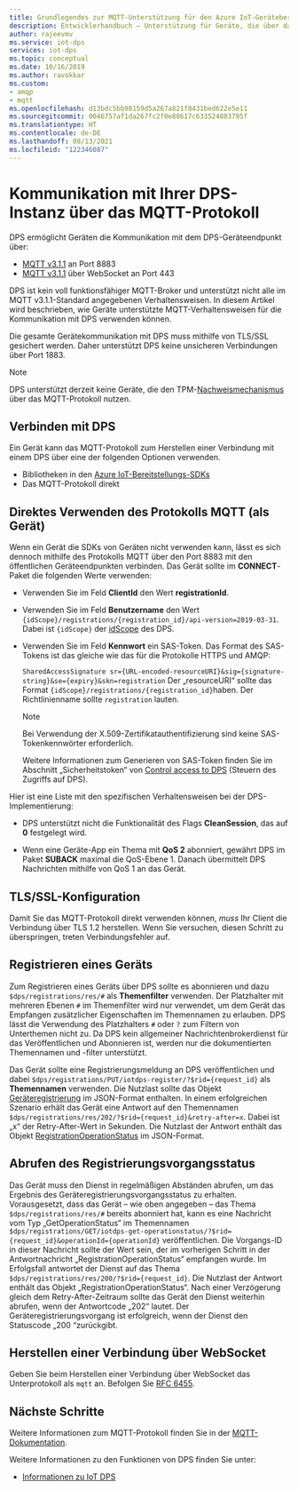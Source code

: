 ```yaml
---
title: Grundlegendes zur MQTT-Unterstützung für den Azure IoT-Gerätebereitstellungsdienst | Microsoft-Dokumentation
description: Entwicklerhandbuch – Unterstützung für Geräte, die über das MQTT-Protokoll eine Verbindung mit dem geräteseitigen Endpunkt des Azure IoT-Gerätebereitstellungsdiensts (Device Provisioning Service, DPS) herstellen.
author: rajeevmv
ms.service: iot-dps
services: iot-dps
ms.topic: conceptual
ms.date: 10/16/2019
ms.author: ravokkar
ms.custom:
- amqp
- mqtt
ms.openlocfilehash: d13bdc5bb98159d5a267a821f0431bed622e5e11
ms.sourcegitcommit: 0046757af1da267fc2f0e88617c633524883795f
ms.translationtype: HT
ms.contentlocale: de-DE
ms.lasthandoff: 08/13/2021
ms.locfileid: "122346087"
---
```

# <a name="communicate-with-your-dps-using-the-mqtt-protocol"></a>Kommunikation mit Ihrer DPS-Instanz über das MQTT-Protokoll

DPS ermöglicht Geräten die Kommunikation mit dem DPS-Geräteendpunkt über:

* [MQTT v3.1.1](https://mqtt.org/) an Port 8883
* [MQTT v3.1.1](http://docs.oasis-open.org/mqtt/mqtt/v3.1.1/os/mqtt-v3.1.1-os.html#_Toc398718127) über WebSocket an Port 443

DPS ist kein voll funktionsfähiger MQTT-Broker und unterstützt nicht alle im MQTT v3.1.1-Standard angegebenen Verhaltensweisen. In diesem Artikel wird beschrieben, wie Geräte unterstützte MQTT-Verhaltensweisen für die Kommunikation mit DPS verwenden können.

Die gesamte Gerätekommunikation mit DPS muss mithilfe von TLS/SSL gesichert werden. Daher unterstützt DPS keine unsicheren Verbindungen über Port 1883.

 > [!NOTE] 
 > DPS unterstützt derzeit keine Geräte, die den TPM-[Nachweismechanismus](./concepts-service.md#attestation-mechanism) über das MQTT-Protokoll nutzen.

## <a name="connecting-to-dps"></a>Verbinden mit DPS

Ein Gerät kann das MQTT-Protokoll zum Herstellen einer Verbindung mit einem DPS über eine der folgenden Optionen verwenden.

* Bibliotheken in den [Azure IoT-Bereitstellungs-SDKs](../iot-hub/iot-hub-devguide-sdks.md#microsoft-azure-provisioning-sdks)
* Das MQTT-Protokoll direkt

## <a name="using-the-mqtt-protocol-directly-as-a-device"></a>Direktes Verwenden des Protokolls MQTT (als Gerät)

Wenn ein Gerät die SDKs von Geräten nicht verwenden kann, lässt es sich dennoch mithilfe des Protokolls MQTT über den Port 8883 mit den öffentlichen Geräteendpunkten verbinden. Das Gerät sollte im **CONNECT**-Paket die folgenden Werte verwenden:

* Verwenden Sie im Feld **ClientId** den Wert **registrationId**.

* Verwenden Sie im Feld **Benutzername** den Wert `{idScope}/registrations/{registration_id}/api-version=2019-03-31`. Dabei ist `{idScope}` der [idScope](./concepts-service.md#id-scope) des DPS.

* Verwenden Sie im Feld **Kennwort** ein SAS-Token. Das Format des SAS-Tokens ist das gleiche wie das für die Protokolle HTTPS und AMQP:

  `SharedAccessSignature sr={URL-encoded-resourceURI}&sig={signature-string}&se={expiry}&skn=registration` Der „resourceURI“ sollte das Format `{idScope}/registrations/{registration_id}`haben. Der Richtlinienname sollte `registration` lauten.

  > [!NOTE]
  > Bei Verwendung der X.509-Zertifikatauthentifizierung sind keine SAS-Tokenkennwörter erforderlich.

  Weitere Informationen zum Generieren von SAS-Token finden Sie im Abschnitt „Sicherheitstoken“ von [Control access to DPS](how-to-control-access.md#security-tokens) (Steuern des Zugriffs auf DPS).

Hier ist eine Liste mit den spezifischen Verhaltensweisen bei der DPS-Implementierung:

 * DPS unterstützt nicht die Funktionalität des Flags **CleanSession**, das auf **0** festgelegt wird.

 * Wenn eine Geräte-App ein Thema mit **QoS 2** abonniert, gewährt DPS im Paket **SUBACK** maximal die QoS-Ebene 1. Danach übermittelt DPS Nachrichten mithilfe von QoS 1 an das Gerät.

## <a name="tlsssl-configuration"></a>TLS/SSL-Konfiguration

Damit Sie das MQTT-Protokoll direkt verwenden können, *muss* Ihr Client die Verbindung über TLS 1.2 herstellen. Wenn Sie versuchen, diesen Schritt zu überspringen, treten Verbindungsfehler auf.


## <a name="registering-a-device"></a>Registrieren eines Geräts

Zum Registrieren eines Geräts über DPS sollte es abonnieren und dazu `$dps/registrations/res/#` als **Themenfilter** verwenden. Der Platzhalter mit mehreren Ebenen `#` im Themenfilter wird nur verwendet, um dem Gerät das Empfangen zusätzlicher Eigenschaften im Themennamen zu erlauben. DPS lässt die Verwendung des Platzhalters `#` oder `?` zum Filtern von Unterthemen nicht zu. Da DPS kein allgemeiner Nachrichtenbrokerdienst für das Veröffentlichen und Abonnieren ist, werden nur die dokumentierten Themennamen und -filter unterstützt.

Das Gerät sollte eine Registrierungsmeldung an DPS veröffentlichen und dabei `$dps/registrations/PUT/iotdps-register/?$rid={request_id}` als **Themennamen** verwenden. Die Nutzlast sollte das Objekt [Geräteregistrierung](/rest/api/iot-dps/device/runtime-registration/register-device) im JSON-Format enthalten.
In einem erfolgreichen Szenario erhält das Gerät eine Antwort auf den Themennamen `$dps/registrations/res/202/?$rid={request_id}&retry-after=x`. Dabei ist „x“ der Retry-After-Wert in Sekunden. Die Nutzlast der Antwort enthält das Objekt [RegistrationOperationStatus](/rest/api/iot-dps/device/runtime-registration/register-device#registrationoperationstatus) im JSON-Format.

## <a name="polling-for-registration-operation-status"></a>Abrufen des Registrierungsvorgangsstatus

Das Gerät muss den Dienst in regelmäßigen Abständen abrufen, um das Ergebnis des Geräteregistrierungsvorgangsstatus zu erhalten. Vorausgesetzt, dass das Gerät – wie oben angegeben – das Thema `$dps/registrations/res/#` bereits abonniert hat, kann es eine Nachricht vom Typ „GetOperationStatus“ im Themennamen `$dps/registrations/GET/iotdps-get-operationstatus/?$rid={request_id}&operationId={operationId}` veröffentlichen. Die Vorgangs-ID in dieser Nachricht sollte der Wert sein, der im vorherigen Schritt in der Antwortnachricht „RegistrationOperationStatus“ empfangen wurde. Im Erfolgsfall antwortet der Dienst auf das Thema `$dps/registrations/res/200/?$rid={request_id}`. Die Nutzlast der Antwort enthält das Objekt „RegistrationOperationStatus“. Nach einer Verzögerung gleich dem Retry-After-Zeitraum sollte das Gerät den Dienst weiterhin abrufen, wenn der Antwortcode „202“ lautet. Der Geräteregistrierungsvorgang ist erfolgreich, wenn der Dienst den Statuscode „200 “zurückgibt.

## <a name="connecting-over-websocket"></a>Herstellen einer Verbindung über WebSocket
Geben Sie beim Herstellen einer Verbindung über WebSocket das Unterprotokoll als `mqtt` an. Befolgen Sie [RFC 6455](https://tools.ietf.org/html/rfc6455).

## <a name="next-steps"></a>Nächste Schritte

Weitere Informationen zum MQTT-Protokoll finden Sie in der [MQTT-Dokumentation](https://mqtt.org/).

Weitere Informationen zu den Funktionen von DPS finden Sie unter:

* [Informationen zu IoT DPS](about-iot-dps.md)
